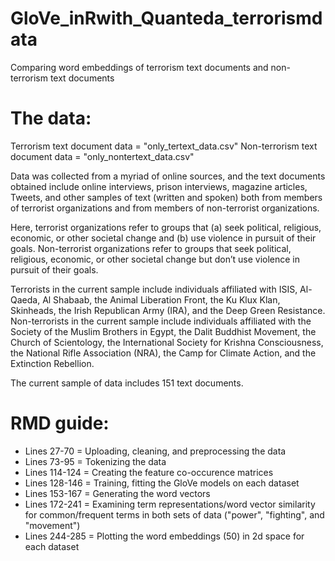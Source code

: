 # GloVe_inRwith_Quanteda_terrorismdata
Comparing word embeddings of terrorism text documents and non-terrorism text documents

# The data:
Terrorism text document data = "only_tertext_data.csv"
Non-terrorism text document data = "only_nontertext_data.csv"

Data was collected from a myriad of online sources, and the text documents obtained include online interviews, prison interviews, magazine articles, Tweets, and other samples of text (written and spoken) both from members of terrorist organizations and from members of non-terrorist organizations. 

Here, terrorist organizations refer to groups that (a) seek political, religious, economic, or other societal change and (b) use violence in pursuit of their goals. Non-terrorist organizations refer to groups that seek political, religious, economic, or other societal change but don’t use violence in pursuit of their goals.

Terrorists in the current sample include individuals affiliated with ISIS, Al-Qaeda, Al Shabaab, the Animal Liberation Front, the Ku Klux Klan, Skinheads, the Irish Republican Army (IRA), and the Deep Green Resistance. Non-terrorists in the current sample include individuals affiliated with the Society of the Muslim Brothers in Egypt, the Dalit Buddhist Movement, the Church of Scientology, the International Society for Krishna Consciousness, the National Rifle Association (NRA), the Camp for Climate Action, and the Extinction Rebellion. 

The current sample of data includes 151 text documents.


# RMD guide:
- Lines 27-70 = Uploading, cleaning, and preprocessing the data
- Lines 73-95 = Tokenizing the data 
- Lines 114-124 = Creating the feature co-occurence matrices
- Lines 128-146 = Training, fitting the GloVe models on each dataset
- Lines 153-167 = Generating the word vectors
- Lines 172-241 = Examining term representations/word vector similarity for common/frequent terms in both sets of data ("power", "fighting", and "movement")
- Lines 244-285 = Plotting the word embeddings (50) in 2d space for each dataset
